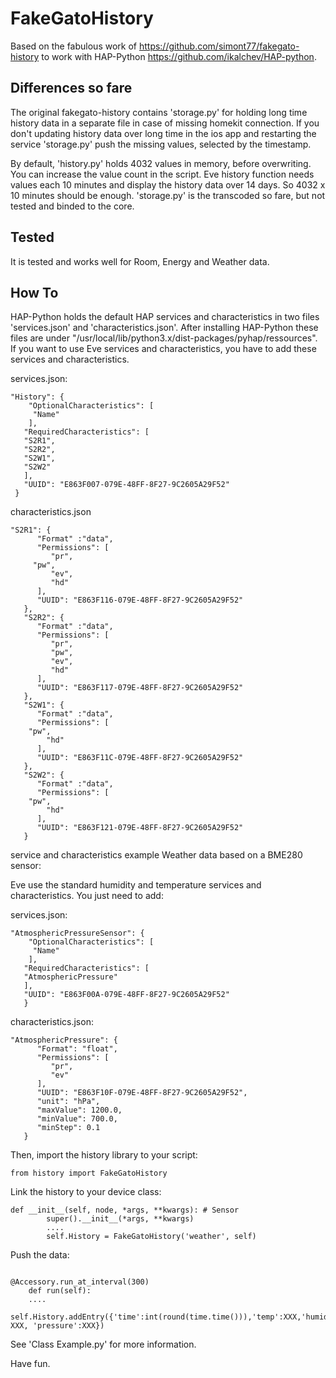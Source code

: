 # FakeGatoHistory

Based on the fabulous work of <https://github.com/simont77/fakegato-history> to work with HAP-Python <https://github.com/ikalchev/HAP-python>.

## Differences so fare

The original fakegato-history contains 'storage.py' for holding long time history data in a separate file in case of missing homekit connection. If you don't updating history data over long time in the ios app and restarting the service 'storage.py' push the missing values, selected by the timestamp. 

By default, 'history.py' holds 4032 values in memory, before overwriting. You can increase the value count in the script. Eve history function needs values each 10 minutes and display the history data over 14 days. So 4032 x 10 minutes should be enough.
'storage.py' is the transcoded so fare, but not tested and binded to the core.


## Tested

It is tested and works well for Room, Energy and Weather data. 


## How To

HAP-Python holds the default HAP services and characteristics in two files 'services.json' and 'characteristics.json'.
After installing HAP-Python these files are under "/usr/local/lib/python3.x/dist-packages/pyhap/ressources". If you want to use Eve services and characteristics, you have to add these services and characteristics.

services.json:

````
"History": {
    "OptionalCharacteristics": [
     "Name"
    ],
   "RequiredCharacteristics": [
   "S2R1",
   "S2R2",
   "S2W1",
   "S2W2"
   ],
   "UUID": "E863F007-079E-48FF-8F27-9C2605A29F52"
 }
 ````
characteristics.json

````
"S2R1": {
      "Format" :"data",
      "Permissions": [
         "pr",
	 "pw",
         "ev",
         "hd"
      ],
      "UUID": "E863F116-079E-48FF-8F27-9C2605A29F52"
   },
   "S2R2": {
      "Format" :"data",
      "Permissions": [
         "pr",
         "pw",
         "ev",
         "hd"
      ],
      "UUID": "E863F117-079E-48FF-8F27-9C2605A29F52"
   },
   "S2W1": {
      "Format" :"data",
      "Permissions": [
	"pw",
        "hd"
      ],
      "UUID": "E863F11C-079E-48FF-8F27-9C2605A29F52"
   },
   "S2W2": {
      "Format" :"data",
      "Permissions": [
	"pw",
        "hd"
      ],
      "UUID": "E863F121-079E-48FF-8F27-9C2605A29F52"
   }
   ````


service and characteristics example Weather data based on a BME280 sensor:

Eve use the standard humidity and temperature services and characteristics. You just need to add:

services.json:

````
"AtmosphericPressureSensor": {
    "OptionalCharacteristics": [
     "Name"
    ],
   "RequiredCharacteristics": [
   "AtmosphericPressure"
   ],
   "UUID": "E863F00A-079E-48FF-8F27-9C2605A29F52"
   }
````

characteristics.json:

````
"AtmosphericPressure": {
      "Format": "float",
      "Permissions": [
         "pr",
         "ev"
      ],
      "UUID": "E863F10F-079E-48FF-8F27-9C2605A29F52",
      "unit": "hPa",
      "maxValue": 1200.0,
      "minValue": 700.0,
      "minStep": 0.1
   }

````

Then, import the history library to your script:

```#!/usr/bin/env python3
from history import FakeGatoHistory
```

Link the history to your device class:

```#!/usr/bin/env python3
def __init__(self, node, *args, **kwargs): # Sensor
        super().__init__(*args, **kwargs)
        ....
        self.History = FakeGatoHistory('weather', self)

```

Push the data:

```#!/usr/bin/env python3

@Accessory.run_at_interval(300)
    def run(self):
    ....
    self.History.addEntry({'time':int(round(time.time())),'temp':XXX,'humidity': XXX, 'pressure':XXX})
```

See 'Class Example.py' for more information. 

Have fun.
